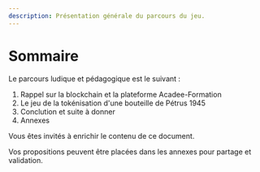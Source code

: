 ```yaml
---
description: Présentation générale du parcours du jeu.
---
```


# Sommaire

Le parcours ludique et pédagogique est le suivant : 

1. Rappel sur la blockchain et la plateforme Acadee-Formation
2. Le jeu de la tokénisation d'une bouteille de Pétrus 1945
3. Conclution et suite à donner
4. Annexes

Vous êtes invités à enrichir le contenu de ce document.

Vos propositions peuvent être placées dans les annexes pour partage et validation.

